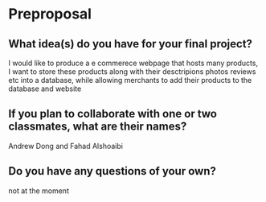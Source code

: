 # Preproposal

## What idea(s) do you have for your final project?
I would like to produce a e commerece webpage that hosts many products, I want to store these products along with their desctripions photos reviews etc into a database, while allowing merchants to add their products to the database and website

## If you plan to collaborate with one or two classmates, what are their names?

Andrew Dong and Fahad Alshoaibi

## Do you have any questions of your own?

not at the moment
